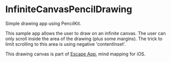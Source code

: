 # InfiniteCanvasPencilDrawing
Simple drawing app using PencilKit.

This sample app allows the user to draw on an infinite canvas. The user can only scroll inside the area of the drawing (plus some margins).
The trick to limit scrolling to this area is using negative 'contentInset'.

This drawing canvas is part of [Escape App](http://escapeapp.cloud), mind mapping for iOS.
